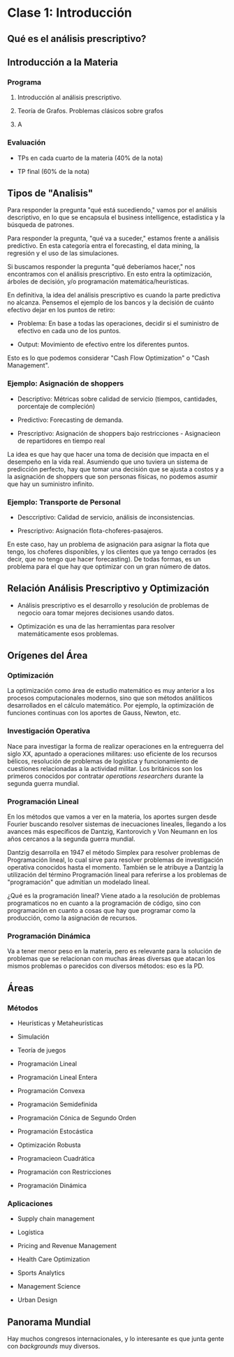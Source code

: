 # Clase 1: Introducción

## Qué es el análisis prescriptivo?

## Introducción a la Materia

### Programa

1. Introducción al análisis prescriptivo.

2. Teoría de Grafos. Problemas clásicos sobre grafos

3. A

### Evaluación

- TPs en cada cuarto de la materia (40% de la nota)

- TP final (60% de la nota)

## Tipos de "Analisis"

Para responder la pregunta  "qué está sucediendo," vamos por el análisis descriptivo, en lo que se encapsula el business intelligence, estadística y la búsqueda de patrones.

Para responder la pregunta, "qué va a suceder," estamos frente a análisis predictivo. En esta categoría entra el forecasting, el data mining, la regresión y el uso de las simulaciones.

Si buscamos responder la pregunta "qué deberíamos hacer," nos encontramos con el análisis prescriptivo. En esto entra la optimización, árboles de decisión, y/o programación matemática/heurísticas.

En definitiva, la idea del análisis prescriptivo es cuando la parte predictiva no alcanza. Pensemos el ejemplo de los bancos y la decisión de cuánto efectivo dejar en los puntos de retiro:

- Problema: En base a todas las operaciones, decidir si el suministro de efectivo en cada uno de los puntos.

- Output: Movimiento de efectivo entre los diferentes puntos.

Esto es lo que podemos considerar "Cash Flow Optimization" o "Cash Management".

### Ejemplo: Asignación de shoppers

- Descriptivo: Métricas sobre calidad de servicio (tiempos, cantidades, porcentaje de compleción)

- Predictivo: Forecasting de demanda.

- Prescriptivo: Asignación de shoppers bajo restricciones - Asignacieon de repartidores en tiempo real

La idea es que hay que hacer una toma de decisión que impacta en el desempeño en la vida real. Asumiendo que uno tuviera un sistema de predicción perfecto, hay que tomar una decisión que se ajusta a costos y a la asignación de shoppers que son personas físicas, no podemos asumir que hay un suministro infinito.

### Ejemplo: Transporte de Personal

- Desccriptivo: Calidad de servicio, análisis de inconsistencias.

- Prescriptivo: Asignación flota-choferes-pasajeros.

En este caso, hay un problema de asignación para asignar la flota que tengo, los choferes disponibles, y los clientes que ya tengo cerrados (es decir, que no tengo que hacer forecasting). De todas formas, es un problema para el que hay que optimizar con un gran número de datos.

## Relación Análisis Prescriptivo y Optimización

- Análisis prescriptivo es el desarrollo y resolución de problemas de negocio oara tomar mejores decisiones usando datos.

- Optimización es una de las herramientas para resolver matemáticamente esos problemas.

## Orígenes del Área

### Optimización

La optimización como área de estudio matemático es muy anterior a los procesos computacionales modernos, sino que son métodos análiticos desarrollados en el cálculo matemático. Por ejemplo, la optimización de funciones continuas con los aportes de Gauss, Newton, etc.

### Investigación Operativa

Nace para investigar la forma de realizar operaciones en la entreguerra del siglo XX, apuntado a operaciones militares: uso eficiente de los recursos bélicos, resolución de problemas de logística y funcionamiento de cuestiones relacionadas a la actividad militar. Los británicos son los primeros conocidos por contratar *operations researchers* durante la segunda guerra mundial.

### Programación Lineal

En los métodos que vamos a ver en la materia, los aportes surgen desde Fourier buscando resolver sistemas de inecuaciones lineales, llegando a los avances más específicos de Dantzig, Kantorovich y Von Neumann en los años cercanos a la segunda guerra mundial.

Dantzig desarrolla en 1947 el método Simplex para resolver problemas de Programación lineal, lo cual sirve para resolver problemas de investigación operativa conocidos hasta el momento. También se le atribuye a Dantzig la utilización del término Programación lineal para referirse a los problemas de "programación" que admitían un modelado lineal.

¿Qué es la programación lineal? Viene atado a la resolución de problemas programaticos no en cuanto a la programación de código, sino con programación en cuanto a cosas que hay que programar como la producción, como la asignación de recursos.

### Programación Dinámica

Va a tener menor peso en la materia, pero es relevante para la solución de problemas que se relacionan con muchas áreas diversas que atacan los mismos problemas o parecidos con diversos métodos: eso es la PD.

## Áreas

### Métodos

- Heurísticas y Metaheurísticas

- Simulación

- Teoría de juegos

- Programación Lineal

- Programación Lineal Entera

- Programación Convexa

- Programación Semidefinida

- Programación Cónica de Segundo Orden

- Programación Estocástica

- Optimización Robusta

- Programacieon Cuadrática

- Programación con Restricciones

- Programación Dinámica

### Aplicaciones

- Supply chain management

- Logística

- Pricing and Revenue Management

- Health Care Optimization

- Sports Analytics

- Management Science

- Urban Design

## Panorama Mundial

Hay muchos congresos internacionales, y lo interesante es que junta gente con *backgrounds* muy diversos.
